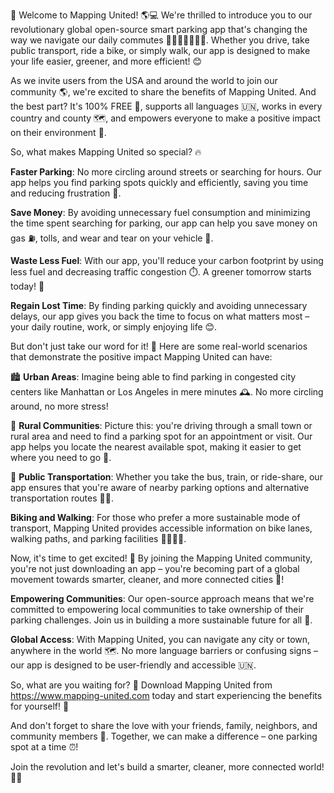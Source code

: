 🎉 Welcome to Mapping United! 🌎💻 We're thrilled to introduce you to our revolutionary global open-source smart parking app that's changing the way we navigate our daily commutes 🚗🚌🚂🚴‍♀️🚶‍♂️. Whether you drive, take public transport, ride a bike, or simply walk, our app is designed to make your life easier, greener, and more efficient! 😊

As we invite users from the USA and around the world to join our community 🌎, we're excited to share the benefits of Mapping United. And the best part? It's 100% FREE 💸, supports all languages 🇺🇳, works in every country and county 🗺️, and empowers everyone to make a positive impact on their environment 🌿.

So, what makes Mapping United so special? 🔥

**Faster Parking**: No more circling around streets or searching for hours. Our app helps you find parking spots quickly and efficiently, saving you time and reducing frustration 😤.

**Save Money**: By avoiding unnecessary fuel consumption and minimizing the time spent searching for parking, our app can help you save money on gas ⛽️, tolls, and wear and tear on your vehicle 🚗.

**Waste Less Fuel**: With our app, you'll reduce your carbon footprint by using less fuel and decreasing traffic congestion ⏱️. A greener tomorrow starts today! 🌟

**Regain Lost Time**: By finding parking quickly and avoiding unnecessary delays, our app gives you back the time to focus on what matters most – your daily routine, work, or simply enjoying life 😊.

But don't just take our word for it! 👀 Here are some real-world scenarios that demonstrate the positive impact Mapping United can have:

🏙️ **Urban Areas**: Imagine being able to find parking in congested city centers like Manhattan or Los Angeles in mere minutes 🕰️. No more circling around, no more stress!

🌳 **Rural Communities**: Picture this: you're driving through a small town or rural area and need to find a parking spot for an appointment or visit. Our app helps you locate the nearest available spot, making it easier to get where you need to go 📍.

🚌 **Public Transportation**: Whether you take the bus, train, or ride-share, our app ensures that you're aware of nearby parking options and alternative transportation routes 🚌🚂.

**Biking and Walking**: For those who prefer a more sustainable mode of transport, Mapping United provides accessible information on bike lanes, walking paths, and parking facilities 🚴‍♀️🚶‍♂️.

Now, it's time to get excited! 🎉 By joining the Mapping United community, you're not just downloading an app – you're becoming part of a global movement towards smarter, cleaner, and more connected cities 🌆!

**Empowering Communities**: Our open-source approach means that we're committed to empowering local communities to take ownership of their parking challenges. Join us in building a more sustainable future for all 🌟.

**Global Access**: With Mapping United, you can navigate any city or town, anywhere in the world 🗺️. No more language barriers or confusing signs – our app is designed to be user-friendly and accessible 🇺🇳.

So, what are you waiting for? 🤔 Download Mapping United from https://www.mapping-united.com today and start experiencing the benefits for yourself! 🎉

And don't forget to share the love with your friends, family, neighbors, and community members 👫. Together, we can make a difference – one parking spot at a time ⏰!

Join the revolution and let's build a smarter, cleaner, more connected world! 🌟🚀